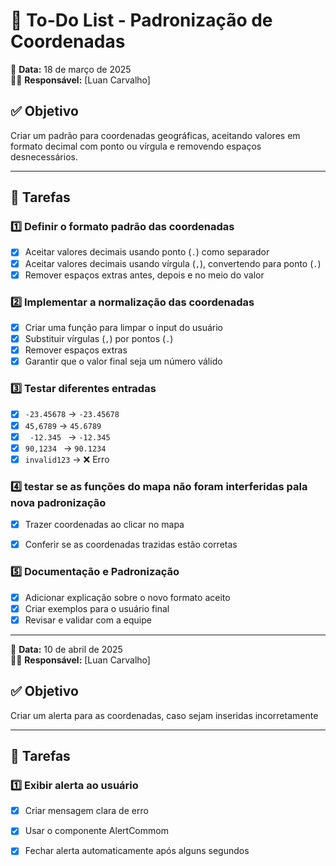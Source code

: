 # 📌 To-Do List - Padronização de Coordenadas

📅 **Data:** 18 de março de 2025  
👨‍💻 **Responsável:** [Luan Carvalho]  

## ✅ Objetivo  
Criar um padrão para coordenadas geográficas, aceitando valores em formato decimal com ponto ou vírgula e removendo espaços desnecessários.

---

## 🔹 Tarefas  

### 1️⃣ **Definir o formato padrão das coordenadas**  
- [x] Aceitar valores decimais usando ponto (`.`) como separador  
- [x] Aceitar valores decimais usando vírgula (`,`), convertendo para ponto (`.`)  
- [x] Remover espaços extras antes, depois e no meio do valor  

### 2️⃣ **Implementar a normalização das coordenadas**  
- [x] Criar uma função para limpar o input do usuário  
- [x] Substituir vírgulas (``,``) por pontos (`.`)  
- [x] Remover espaços extras  
- [x] Garantir que o valor final seja um número válido  

### 3️⃣ **Testar diferentes entradas**  
- [x] `-23.45678` → `-23.45678`  
- [x] ` 45,6789 ` → `45.6789`  
- [x] `  -12.345  ` → `-12.345`  
- [x] `90,1234 ` → `90.1234`  
- [x] `invalid123` → ❌ Erro  

### 4️⃣ **testar se as funções do mapa não foram interferidas pala nova padronização**
- [x] Trazer coordenadas ao clicar no mapa
- [x] Conferir se as coordenadas trazidas estão corretas


### 5️⃣ **Documentação e Padronização**  
- [x] Adicionar explicação sobre o novo formato aceito  
- [x] Criar exemplos para o usuário final  
- [x] Revisar e validar com a equipe

----------------------------------------------------------------------------------------------------------------------------------------------


📅 **Data:** 10 de abril de 2025  
👨‍💻 **Responsável:** [Luan Carvalho]  

## ✅ Objetivo  
Criar um alerta para as coordenadas, caso sejam inseridas incorretamente

---

## 🔹 Tarefas  

### 1️⃣ **Exibir alerta ao usuário**

- [x] Criar mensagem clara de erro

- [x] Usar o componente AlertCommom

- [x] Fechar alerta automaticamente após alguns segundos 

